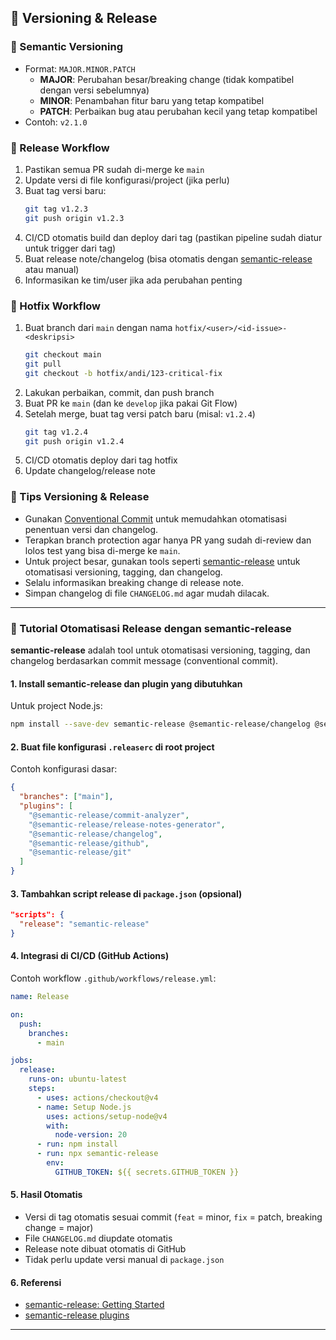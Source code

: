 ## 🔖 Versioning & Release

### 🔹 Semantic Versioning

* Format: `MAJOR.MINOR.PATCH`
  - **MAJOR**: Perubahan besar/breaking change (tidak kompatibel dengan versi sebelumnya)
  - **MINOR**: Penambahan fitur baru yang tetap kompatibel
  - **PATCH**: Perbaikan bug atau perubahan kecil yang tetap kompatibel
* Contoh: `v2.1.0`

### 🔹 Release Workflow

1. Pastikan semua PR sudah di-merge ke `main`
2. Update versi di file konfigurasi/project (jika perlu)
3. Buat tag versi baru:
   ```bash
   git tag v1.2.3
   git push origin v1.2.3
   ```
4. CI/CD otomatis build dan deploy dari tag (pastikan pipeline sudah diatur untuk trigger dari tag)
5. Buat release note/changelog (bisa otomatis dengan [semantic-release](https://semantic-release.gitbook.io/semantic-release/) atau manual)
6. Informasikan ke tim/user jika ada perubahan penting

### 🔹 Hotfix Workflow

1. Buat branch dari `main` dengan nama `hotfix/<user>/<id-issue>-<deskripsi>`
   ```bash
   git checkout main
   git pull
   git checkout -b hotfix/andi/123-critical-fix
   ```
2. Lakukan perbaikan, commit, dan push branch
3. Buat PR ke `main` (dan ke `develop` jika pakai Git Flow)
4. Setelah merge, buat tag versi patch baru (misal: `v1.2.4`)
   ```bash
   git tag v1.2.4
   git push origin v1.2.4
   ```
5. CI/CD otomatis deploy dari tag hotfix
6. Update changelog/release note

### 🔹 Tips Versioning & Release

- Gunakan [Conventional Commit](https://www.conventionalcommits.org/en/v1.0.0/) untuk memudahkan otomatisasi penentuan versi dan changelog.
- Terapkan branch protection agar hanya PR yang sudah di-review dan lolos test yang bisa di-merge ke `main`.
- Untuk project besar, gunakan tools seperti [semantic-release](https://semantic-release.gitbook.io/semantic-release/) untuk otomatisasi versioning, tagging, dan changelog.
- Selalu informasikan breaking change di release note.
- Simpan changelog di file `CHANGELOG.md` agar mudah dilacak.

---

### 🔹 Tutorial Otomatisasi Release dengan semantic-release

**semantic-release** adalah tool untuk otomatisasi versioning, tagging, dan changelog berdasarkan commit message (conventional commit).

#### 1. Install semantic-release dan plugin yang dibutuhkan

Untuk project Node.js:
```bash
npm install --save-dev semantic-release @semantic-release/changelog @semantic-release/git @semantic-release/github
```

#### 2. Buat file konfigurasi `.releaserc` di root project

Contoh konfigurasi dasar:
```json
{
  "branches": ["main"],
  "plugins": [
    "@semantic-release/commit-analyzer",
    "@semantic-release/release-notes-generator",
    "@semantic-release/changelog",
    "@semantic-release/github",
    "@semantic-release/git"
  ]
}
```

#### 3. Tambahkan script release di `package.json` (opsional)

```json
"scripts": {
  "release": "semantic-release"
}
```

#### 4. Integrasi di CI/CD (GitHub Actions)

Contoh workflow `.github/workflows/release.yml`:
```yaml
name: Release

on:
  push:
    branches:
      - main

jobs:
  release:
    runs-on: ubuntu-latest
    steps:
      - uses: actions/checkout@v4
      - name: Setup Node.js
        uses: actions/setup-node@v4
        with:
          node-version: 20
      - run: npm install
      - run: npx semantic-release
        env:
          GITHUB_TOKEN: ${{ secrets.GITHUB_TOKEN }}
```

#### 5. Hasil Otomatis

- Versi di tag otomatis sesuai commit (`feat` = minor, `fix` = patch, breaking change = major)
- File `CHANGELOG.md` diupdate otomatis
- Release note dibuat otomatis di GitHub
- Tidak perlu update versi manual di `package.json`

#### 6. Referensi

- [semantic-release: Getting Started](https://semantic-release.gitbook.io/semantic-release/usage/getting-started)
- [semantic-release plugins](https://semantic-release.gitbook.io/semantic-release/usage/plugins)

---